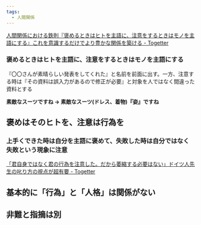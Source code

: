```yaml
---
tags:
  - 人間関係
---
```


[人間関係における鉄則『褒めるときはヒトを主語に、注意をするときはモノを主語にする』これを意識するだけでより豊かな関係を築ける - Togetter](https://togetter.com/li/1686070)

### 褒めるときはヒトを主語に、注意をするときはモノを主語にする

『〇〇さんが素晴らしい発表をしてくれた』と名前を前面に出す。一方、注意する時は『その資料は誤入力があるので修正が必要』と対象を人ではなく間違った資料とする

**素敵なスーツですね -> 素敵なスーツ(ドレス、着物)『姿』ですね**

## 褒めはそのヒトを、注意は行為を

### 上手くできた時は自分を主語に褒めて、失敗した時は自分ではなく失敗という現象に注意 

[「君自身ではなく君の行為を注意した。だから萎縮する必要はない」ドイツ人先生の叱り方の視点が超有要 - Togetter](https://togetter.com/li/1241635)

## 基本的に「行為」と「人格」は関係がない

## 非難と指摘は別

